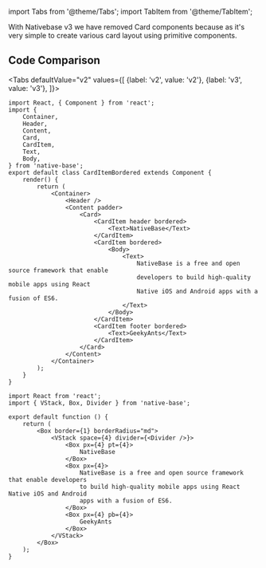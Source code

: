 import Tabs from '@theme/Tabs';
import TabItem from '@theme/TabItem';

With Nativebase v3 we have removed Card components because as it's very simple to create various card layout using primitive components.

## Code Comparison

<Tabs
defaultValue="v2"
values={[
{label: 'v2', value: 'v2'},
{label: 'v3', value: 'v3'},
]}>
<TabItem value="v2">

```tsx
import React, { Component } from 'react';
import {
	Container,
	Header,
	Content,
	Card,
	CardItem,
	Text,
	Body,
} from 'native-base';
export default class CardItemBordered extends Component {
	render() {
		return (
			<Container>
				<Header />
				<Content padder>
					<Card>
						<CardItem header bordered>
							<Text>NativeBase</Text>
						</CardItem>
						<CardItem bordered>
							<Body>
								<Text>
									NativeBase is a free and open source framework that enable
									developers to build high-quality mobile apps using React
									Native iOS and Android apps with a fusion of ES6.
								</Text>
							</Body>
						</CardItem>
						<CardItem footer bordered>
							<Text>GeekyAnts</Text>
						</CardItem>
					</Card>
				</Content>
			</Container>
		);
	}
}
```

</TabItem>
<TabItem value="v3">

```tsx
import React from 'react';
import { VStack, Box, Divider } from 'native-base';

export default function () {
	return (
		<Box border={1} borderRadius="md">
			<VStack space={4} divider={<Divider />}>
				<Box px={4} pt={4}>
					NativeBase
				</Box>
				<Box px={4}>
					NativeBase is a free and open source framework that enable developers
					to build high-quality mobile apps using React Native iOS and Android
					apps with a fusion of ES6.
				</Box>
				<Box px={4} pb={4}>
					GeekyAnts
				</Box>
			</VStack>
		</Box>
	);
}
```

</TabItem>
</Tabs>
